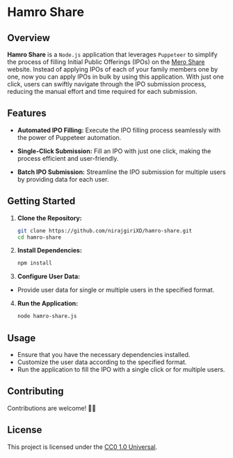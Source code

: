 # Hamro Share

## Overview

**Hamro Share** is a `Node.js` application that leverages `Puppeteer` to simplify the process of filling Initial Public Offerings (IPOs) on the [Mero Share](https://meroshare.cdsc.com.np/) website. Instead of applying IPOs of each of your family members one by one, now you can apply IPOs in bulk by using this application. With just one click, users can swiftly navigate through the IPO submission process, reducing the manual effort and time required for each submission.

## Features

- **Automated IPO Filling:** Execute the IPO filling process seamlessly with the power of Puppeteer automation.

- **Single-Click Submission:** Fill an IPO with just one click, making the process efficient and user-friendly.

- **Batch IPO Submission:** Streamline the IPO submission for multiple users by providing data for each user.

## Getting Started

1. **Clone the Repository:**

   ```bash
   git clone https://github.com/nirajgiriXD/hamro-share.git
   cd hamro-share
   ```

2. **Install Dependencies:**

   ```bash
   npm install
   ```

3. **Configure User Data:**

- Provide user data for single or multiple users in the specified format.

4. **Run the Application:**
   ```bash
   node hamro-share.js
   ```

## Usage

- Ensure that you have the necessary dependencies installed.
- Customize the user data according to the specified format.
- Run the application to fill the IPO with a single click or for multiple users.

## Contributing

Contributions are welcome! 🎉🎉

## License

This project is licensed under the [CC0 1.0 Universal](https://creativecommons.org/publicdomain/zero/1.0/).
